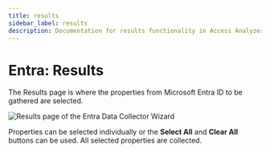 ```yaml
---
title: results
sidebar_label: results
description: Documentation for results functionality in Access Analyzer including configuration and usage information.
---
```


# Entra: Results

The Results page is where the properties from Microsoft Entra ID to be gathered are selected.

![Results page of the Entra Data Collector Wizard](/img/product_docs/accessanalyzer/admin/datacollector/adinventory/results.webp)

Properties can be selected individually or the **Select All** and **Clear All** buttons can be used.
All selected properties are collected.
